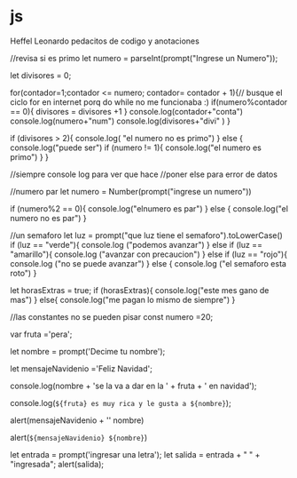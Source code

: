 # js 
Heffel Leonardo
pedacitos de codigo y anotaciones


//revisa si es primo
let numero = parseInt(prompt("Ingrese un Numero"));

let divisores = 0;


for(contador=1;contador <= numero; contador= contador + 1){// busque el ciclo for en internet porq do while no me funcionaba :)
    if(numero%contador == 0){
        divisores = divisores +1
    }
    console.log(contador+"conta")
    console.log(numero+"num")
    console.log(divisores+"divi" )
}

if (divisores > 2){
    console.log( "el numero no es primo")
}
else {
    console.log("puede ser")
    if (numero != 1){
        console.log("el numero es primo")
    }
}


//siempre console log para ver que hace
//poner else para error de datos

//numero par
let numero = Number(prompt("ingrese un numero"))

if (numero%2 == 0){
    console.log("elnumero es par")
}
else {
    console.log("el numero no es par")
}

//un semaforo
let luz = prompt("que luz tiene el semaforo").toLowerCase()
if (luz == "verde"){
    console.log ("podemos avanzar")
}
else if (luz == "amarillo"){
    console.log ("avanzar con precaucion")
}
else if (luz == "rojo"){
    console.log ("no se puede avanzar")
}
else {
    console.log ("el semaforo esta roto")
}


let horasExtras = true;
if (horasExtras){
    console.log("este mes gano de mas")
}
else{
    console.log("me pagan lo mismo de siempre")
}


//las constantes no se pueden pisar
const numero =20;

var fruta ='pera';

let nombre = prompt('Decime tu nombre');

let mensajeNavidenio ='Feliz Navidad';

console.log(nombre + 'se la va a dar en la ' + fruta + ' en navidad');

console.log(`${fruta} es muy rica y le gusta a ${nombre}`);

alert(mensajeNavidenio + '' nombre)

alert(`${mensajeNavidenio} ${nombre}`)

let entrada = prompt('ingresar una letra');
let salida = entrada + " " + "ingresada";
alert(salida);